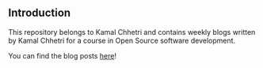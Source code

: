 ## Introduction

This repository belongs to Kamal Chhetri and contains weekly blogs written by Kamal Chhetri for a course in Open Source software development.

You can find the blog posts [here](https://hunter-college-ossd-spr19.github.io/jch8ri-weekly/)!

